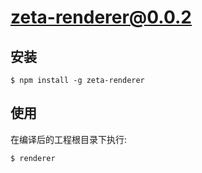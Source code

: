 # zeta-renderer@0.0.2

## 安装

```
$ npm install -g zeta-renderer
```

## 使用

在编译后的工程根目录下执行:
```
$ renderer
```

